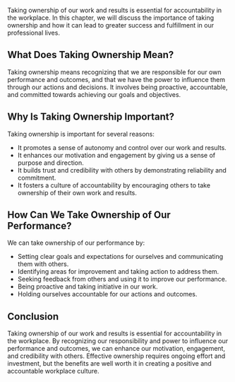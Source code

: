 
Taking ownership of our work and results is essential for accountability in the workplace. In this chapter, we will discuss the importance of taking ownership and how it can lead to greater success and fulfillment in our professional lives.

What Does Taking Ownership Mean?
--------------------------------

Taking ownership means recognizing that we are responsible for our own performance and outcomes, and that we have the power to influence them through our actions and decisions. It involves being proactive, accountable, and committed towards achieving our goals and objectives.

Why Is Taking Ownership Important?
----------------------------------

Taking ownership is important for several reasons:

* It promotes a sense of autonomy and control over our work and results.
* It enhances our motivation and engagement by giving us a sense of purpose and direction.
* It builds trust and credibility with others by demonstrating reliability and commitment.
* It fosters a culture of accountability by encouraging others to take ownership of their own work and results.

How Can We Take Ownership of Our Performance?
---------------------------------------------

We can take ownership of our performance by:

* Setting clear goals and expectations for ourselves and communicating them with others.
* Identifying areas for improvement and taking action to address them.
* Seeking feedback from others and using it to improve our performance.
* Being proactive and taking initiative in our work.
* Holding ourselves accountable for our actions and outcomes.

Conclusion
----------

Taking ownership of our work and results is essential for accountability in the workplace. By recognizing our responsibility and power to influence our performance and outcomes, we can enhance our motivation, engagement, and credibility with others. Effective ownership requires ongoing effort and investment, but the benefits are well worth it in creating a positive and accountable workplace culture.

